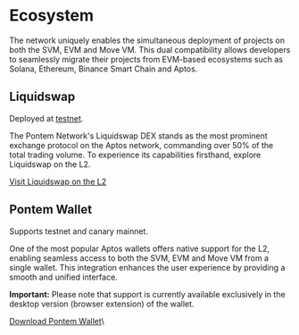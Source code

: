# Ecosystem

The network uniquely enables the simultaneous deployment of projects on both the SVM, EVM and Move VM. This dual compatibility allows developers to seamlessly migrate their projects from EVM-based ecosystems such as Solana, Ethereum, Binance Smart Chain and Aptos.

## Liquidswap

Deployed at [testnet](start-building/optimism-testnet/).

The Pontem Network's Liquidswap DEX stands as the most prominent exchange protocol on the Aptos network, commanding over 50% of the total trading volume. To experience its capabilities firsthand, explore Liquidswap on the L2.

[Visit Liquidswap on the L2](https://lumio.liquidswap.com)

## Pontem Wallet

Supports testnet and canary mainnet.

One of the most popular Aptos wallets offers native support for the L2, enabling seamless access to both the SVM, EVM and Move VM from a single wallet. This integration enhances the user experience by providing a smooth and unified interface.

**Important:** Please note that support is currently available exclusively in the desktop version (browser extension) of the wallet.

[Download Pontem Wallet](https://pontemwallet.xyz/)\

